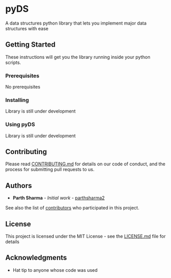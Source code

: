 # pyDS
A data structures python library that lets you implement major data structures with ease

## Getting Started

These instructions will get you the library running inside your python scripts. 

### Prerequisites
No prerequisites

### Installing
Library is still under development

### Using pyDS
Library is still under development

## Contributing

Please read [CONTRIBUTING.md](https://gist.github.com/PurpleBooth/b24679402957c63ec426) for details on our code of conduct, and the process for submitting pull requests to us.

## Authors

* **Parth Sharma** - *Initial work* - [parthsharma2](https://github.com/parthsharma2)

See also the list of [contributors](https://github.com/your/project/contributors) who participated in this project.

## License

This project is licensed under the MIT License - see the [LICENSE.md](LICENSE.md) file for details

## Acknowledgments

* Hat tip to anyone whose code was used


